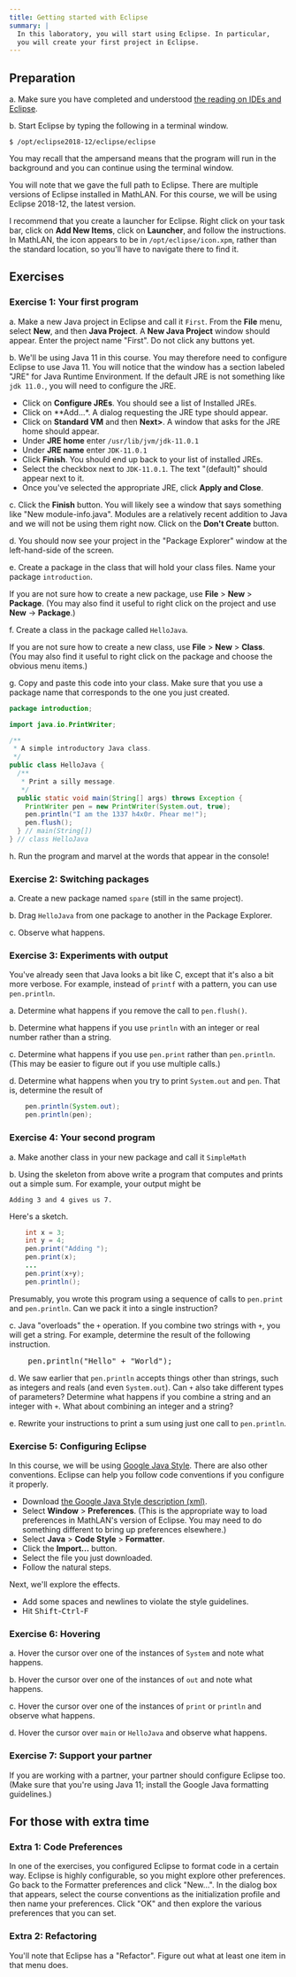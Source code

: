 ```yaml
---
title: Getting started with Eclipse
summary: |
  In this laboratory, you will start using Eclipse. In particular,
  you will create your first project in Eclipse.
---
```


Preparation
-----------

a. Make sure you have completed and understood [the reading on IDEs and Eclipse](../readings/eclipse.html).

b. Start Eclipse by typing the following in a terminal window.

```shell
$ /opt/eclipse2018-12/eclipse/eclipse
```

You may recall that the ampersand means that the program will
run in the background and you can continue using the terminal
window.

You will note that we gave the full path to Eclipse.  There are multiple
versions of Eclipse installed in MathLAN.  For this course, we will be
using Eclipse 2018-12, the latest version.

I recommend that you create a launcher for Eclipse.  Right click
on your task bar, click on **Add New Items**, click on **Launcher**,
and follow the instructions.  In MathLAN, the icon appears to be
in `/opt/eclipse/icon.xpm`, rather than the standard location, so
you'll have to navigate there to find it.

Exercises
---------

### Exercise 1: Your first program

a. Make a new Java project in Eclipse and call it `First`.
From the **File** menu, select **New**, and then **Java Project**.
A **New Java Project** window should appear.  Enter the project
name "First".  Do not click any buttons yet.

b. We'll be using Java 11 in this course.  You may therefore need
to configure Eclipse to use Java 11.  You will notice that the
window has a section labeled "JRE" for Java Runtime Environment.
If the default JRE is not something like `jdk 11.0.`, you will need
to configure the JRE.

* Click on **Configure JREs**.  You should see a list of Installed JREs.
* Click on **Add...*.   A dialog requesting the JRE type should appear.
* Click on **Standard VM** and then **Next>**.  A window that asks for the
JRE home should appear.
* Under **JRE home** enter `/usr/lib/jvm/jdk-11.0.1`
* Under **JRE name** enter `JDK-11.0.1`
* Click **Finish**.  You should end up back to your list of installed JREs.
* Select the checkbox next to `JDK-11.0.1`.  The text "(default)" should
  appear next to it.
* Once you've selected the appropriate JRE, click **Apply and Close**.

c. Click the **Finish** button.  You will likely see a window that says
something like "New module-info.java".  Modules are a relatively recent
addition to Java and we will not be using them right now.  Click on
the **Don't Create** button.

d. You should now see your project in the "Package Explorer" window at
the left-hand-side of the screen.

e. Create a package in the class that will hold your class files. 
Name your package `introduction`.

If you are not sure how to create a new package, use **File** >
**New** > **Package**.  (You may also find it useful to right click
on the project and use **New** -> **Package**.)

f. Create a class in the package called `HelloJava`.  

If you are not sure how to create a new class, use 
**File** > **New** > **Class**.  
(You may also find it useful to right click on the
package and choose the obvious menu items.)

g. Copy and paste this code into your class.  Make sure that you use
a package name that corresponds to the one you just created.

```java
package introduction;

import java.io.PrintWriter;

/**
 * A simple introductory Java class.
 */
public class HelloJava {
  /**
   * Print a silly message.
   */
  public static void main(String[] args) throws Exception {
    PrintWriter pen = new PrintWriter(System.out, true);
    pen.println("I am the 1337 h4x0r. Phear me!");
    pen.flush();
  } // main(String[])
} // class HelloJava
```

h. Run the program and marvel at the words that appear in the console!

### Exercise 2: Switching packages

a. Create a new package named `spare` (still in the same project).

b. Drag `HelloJava` from one package to another in the Package Explorer.

c. Observe what happens.

### Exercise 3: Experiments with output

You've already seen that Java looks a bit like C, except that it's also
a bit more verbose.  For example, instead of `printf` with
a pattern, you can use `pen.println`.  

a. Determine what happens if you remove the call to `pen.flush()`.

b. Determine what happens if you use `println` with an
integer or real number rather than a string.

c. Determine what happens if you use `pen.print` rather
than `pen.println`.  (This may be easier to figure out if
you use multiple calls.)

d. Determine what happens when you try to print `System.out` and
`pen`.  That is, determine the result of

```java
    pen.println(System.out);
    pen.println(pen);
```

### Exercise 4: Your second program

a. Make another class in your new package and call it `SimpleMath`

b. Using the skeleton from above write a program that computes and
prints out a simple sum.  For example, your output might be

```text
Adding 3 and 4 gives us 7.
```

Here's a sketch.

```java
    int x = 3;
    int y = 4;
    pen.print("Adding ");
    pen.print(x);
    ...
    pen.print(x+y);
    pen.println();
```

Presumably, you wrote this program using a sequence of calls to
`pen.print` and `pen.println`.  Can we pack it into a single instruction?  

c. Java "overloads" the `+` operation.
If you combine two strings with `+`, you will get a string.
For example, determine the result of the following instruction.

<pre>
    pen.println("Hello" + "World");
</pre>

d. We saw earlier that `pen.println` accepts things other
than strings, such as integers and reals (and even
`System.out`).  Can `+` also take different
types of parameters?  Determine what happens if you combine a string
and an integer with `+`.  What about combining an integer
and a string?

e. Rewrite your instructions to print a sum using just one call to
`pen.println`.

### Exercise 5: Configuring Eclipse

In this course, we will be using [Google Java Style](https://google.github.io/styleguide/javaguide.html).  There are also other conventions.  Eclipse can
help you follow code conventions if you configure it properly.

* Download [the Google Java Style description (xml)](https://raw.githubusercontent.com/google/styleguide/gh-pages/eclipse-java-google-style.xml).
* Select **Window** > **Preferences**.  (This is the appropriate way to
  load preferences in MathLAN's version of Eclipse.  You may need to do
  something different to bring up preferences elsewhere.)
* Select **Java** > **Code Style** > **Formatter**.
* Click the **Import...** button.
* Select the file you just downloaded.
* Follow the natural steps.

Next, we'll explore the effects.

* Add some spaces and newlines to violate the style guidelines.
* Hit <kbd>Shift</kbd>-<kbd>Ctrl</kbd>-<kbd>F</kbd>

### Exercise 6: Hovering

a. Hover the cursor over one of the instances of `System`
and note what happens.

b. Hover the cursor over one of the instances of `out` and
note what happens.

c. Hover the cursor over one of the instances of `print` or
`println` and observe what happens.

d. Hover the cursor over `main` or `HelloJava` and
observe what happens.

### Exercise 7: Support your partner

If you are working with a partner, your partner should configure
Eclipse too.  (Make sure that you're using Java 11; install the
Google Java formatting guidelines.)

For those with extra time
-------------------------

### Extra 1: Code Preferences

In one of the exercises, you configured Eclipse to format code in
a certain way.  Eclipse is highly configurable, so you might explore
other preferences.  Go back to the Formatter preferences and click
"New...".  In the dialog box that appears, select the course
conventions as the initialization profile and then name your
preferences.  Click "OK" and then explore the various preferences
that you can set.

### Extra 2: Refactoring

You'll note that Eclipse has a "Refactor".  Figure out what at least
one item in that menu does.

